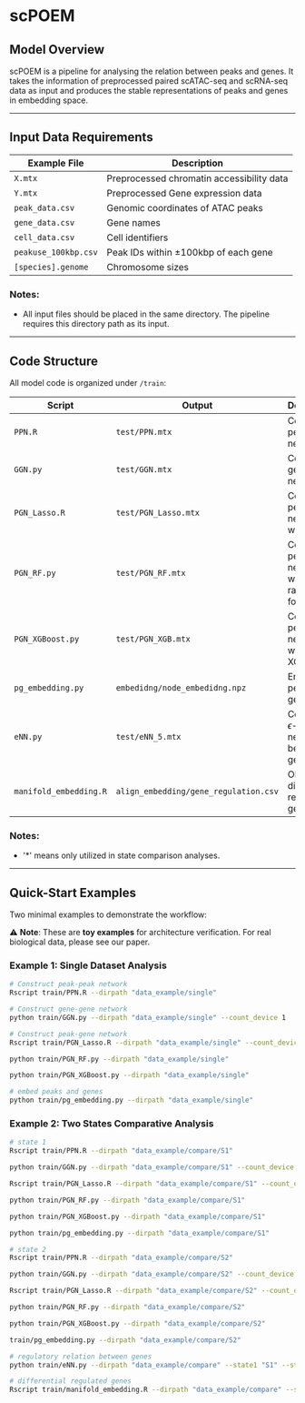 # scPOEM

## Model Overview
scPOEM is a pipeline for analysing the relation between peaks and genes. It takes the information of preprocessed paired scATAC-seq and scRNA-seq data as input and produces the stable representations of peaks and genes in embedding space.

---

## Input Data Requirements

| Example File          | Description                                |
|---------------------|--------------------------------------------|
| `X.mtx`| Preprocessed chromatin accessibility data|
| `Y.mtx`| Preprocessed Gene expression data|
| `peak_data.csv`| Genomic coordinates of ATAC peaks|
| `gene_data.csv`| Gene names|
| `cell_data.csv`| Cell identifiers|
| `peakuse_100kbp.csv` | Peak IDs within ±100kbp of each gene|
 | `[species].genome`   | Chromosome sizes|

### Notes:
- All input files should be placed in the same directory. The pipeline requires this directory path as its input.
---

## Code Structure
All model code is organized under `/train`:


| Script | Output | Description |
|--------|--------|-------------|
| `PPN.R` | `test/PPN.mtx` | Construct peak-peak network |
| `GGN.py` | `test/GGN.mtx` | Construct gene-gene network |
| `PGN_Lasso.R` |`test/PGN_Lasso.mtx` | Construct peak-gene network with Lasso|
| `PGN_RF.py` |`test/PGN_RF.mtx` | Construct peak-gene network with random forest |
| `PGN_XGBoost.py` |`test/PGN_XGB.mtx` | Construct peak-gene network with XGBoost |
| `pg_embedding.py` |`embedidng/node_embedidng.npz` | Embed peaks and genes |
| `eNN.py` |`test/eNN_5.mtx` | Construct $\epsilon$-NN network between genes *|
| `manifold_embedding.R` |`align_embedding/gene_regulation.csv` | Obtain differential regulated genes *|

### Notes:
- '*' means only utilized in state comparison analyses.

---

## Quick-Start Examples
Two minimal examples to demonstrate the workflow:

⚠️ **Note**: These are **toy examples** for architecture verification. For real biological data, please see our paper.

### Example 1: Single Dataset Analysis
```bash
# Construct peak-peak network
Rscript train/PPN.R --dirpath "data_example/single"

# Construct gene-gene network
python train/GGN.py --dirpath "data_example/single" --count_device 1

# Construct peak-gene network
Rscript train/PGN_Lasso.R --dirpath "data_example/single" --count_device 1

python train/PGN_RF.py --dirpath "data_example/single"

python train/PGN_XGBoost.py --dirpath "data_example/single"

# embed peaks and genes
python train/pg_embedding.py --dirpath "data_example/single"
```

### Example 2: Two States Comparative Analysis
```bash
# state 1
Rscript train/PPN.R --dirpath "data_example/compare/S1"

python train/GGN.py --dirpath "data_example/compare/S1" --count_device 1

Rscript train/PGN_Lasso.R --dirpath "data_example/compare/S1" --count_device 1

python train/PGN_RF.py --dirpath "data_example/compare/S1"

python train/PGN_XGBoost.py --dirpath "data_example/compare/S1"

python train/pg_embedding.py --dirpath "data_example/compare/S1"

# state 2
Rscript train/PPN.R --dirpath "data_example/compare/S2"

python train/GGN.py --dirpath "data_example/compare/S2" --count_device 1

Rscript train/PGN_Lasso.R --dirpath "data_example/compare/S2" --count_device 1

python train/PGN_RF.py --dirpath "data_example/compare/S2"

python train/PGN_XGBoost.py --dirpath "data_example/compare/S2"

train/pg_embedding.py --dirpath "data_example/compare/S2"

# regulatory relation between genes
python train/eNN.py --dirpath "data_example/compare" --state1 "S1" --state2 "S2"

# differential regulated genes
Rscript train/manifold_embedding.R --dirpath "data_example/compare" --state1 "S1" --state2 "S2"
```